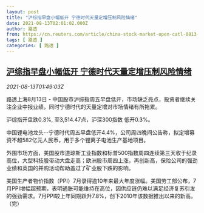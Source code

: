 ```yaml
---
layout: post
title: "沪综指早盘小幅低开 宁德时代天量定增压制风险情绪"
date: 2021-08-13T02:01:02.000Z
author: 路透
from: https://cn.reuters.com/article/china-stock-market-open-catl-0813-idCNKBS2FE04W
tags: [ 路透 ]
categories: [ 路透 ]
---
```

<!--1628820062000-->
[沪综指早盘小幅低开 宁德时代天量定增压制风险情绪](https://cn.reuters.com/article/china-stock-market-open-catl-0813-idCNKBS2FE04W)
------

<div>
<div><i>2021-08-13T01:49:03Z</i></div><p>路透上海8月13日 - 中国股市沪综指周五早盘低开，市场缺乏亮点，投资者继续关注企业中报业绩，同时宁德时代的天量定增对市场情绪有所拖累。</p><p>沪综指开盘跌0.3%, 至3,514.47点，沪深300指数 低开0.3%。</p><p>中国锂电池龙头--宁德时代周五早盘低开4.4%，公司周四晚间公告称，拟定增募资不超582亿元人民币，用于多个锂离子电池生产基地项目。</p><p>外围市场方面，美国股市道琼斯工业指数和标普500指数周四连续第三天收于纪录高位，大型科技股带动大盘走高；欧洲股市周四上涨，再创新高，保险公司的强劲业绩和英国的并购活动帮助盖过了矿业股下跌的影响。</p><p>美国生产者物价指数（PPI）7月录得逾10年来最大年度涨幅。美国劳工部公布，7月PPI增幅超预期，表明通胀可能维持在高位，因供应链仍难以满足经济复苏引发的强劲需求。7月PPI较上年同期跃升7.8%，创下2010年该数据推出以来的新高。（完）</p>
</div>
